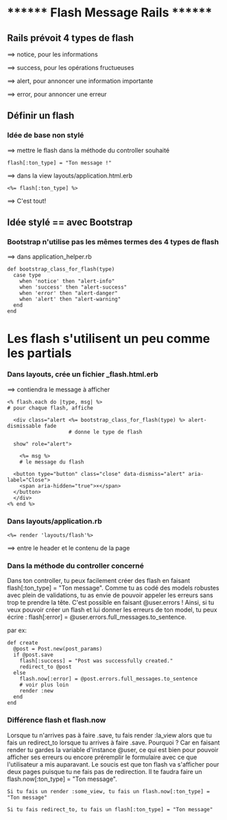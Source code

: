 # ****** Flash Message Rails ******

## Rails prévoit 4 types de flash

==> notice, pour les informations

==> success, pour les opérations fructueuses

==> alert, pour annoncer une information importante

==> error, pour annoncer une erreur

## Définir un flash


### Idée de base non stylé 

==> mettre le flash dans la méthode du controller souhaité

	flash[:ton_type] = "Ton message !"

==> dans la view layouts/application.html.erb

	<%= flash[:ton_type] %>

==> C'est tout!


## Idée stylé == avec Bootstrap

### Bootstrap n'utilise pas les mêmes termes des 4 types de flash

==> dans application_helper.rb

	def bootstrap_class_for_flash(type)
	  case type
	    when 'notice' then "alert-info"
	    when 'success' then "alert-success"
	    when 'error' then "alert-danger"
	    when 'alert' then "alert-warning"
	  end
	end

# Les flash s'utilisent un peu comme les partials

### Dans layouts, crée un fichier _flash.html.erb

==> contiendra le message à afficher

	<% flash.each do |type, msg| %>
	# pour chaque flash, affiche

	  <div class="alert <%= bootstrap_class_for_flash(type) %> alert-dismissable fade
	                    # donne le type de flash 

	  show" role="alert">

	    <%= msg %>
	    # le message du flash

	  <button type="button" class="close" data-dismiss="alert" aria-label="Close">
	    <span aria-hidden="true">×</span>
	  </button>
	  </div>
	<% end %>


### Dans layouts/application.rb 

	<%= render 'layouts/flash'%>

==> entre le header et le contenu de la page


### Dans la méthode du controller concerné

Dans ton controller, tu peux facilement créer des flash en faisant flash[:ton_type] = "Ton message". Comme tu as codé des models robustes avec plein de validations, tu as envie de pouvoir appeler les erreurs sans trop te prendre la tête. C'est possible en faisant @user.errors ! Ainsi, si tu veux pouvoir créer un flash et lui donner les erreurs de ton model, tu peux écrire : flash[:error] = @user.errors.full_messages.to_sentence.

par ex:

	def create
	  @post = Post.new(post_params)
	  if @post.save
	    flash[:success] = "Post was successfully created."
	    redirect_to @post
	  else
	    flash.now[:error] = @post.errors.full_messages.to_sentence
	    # voir plus loin
	    render :new
	  end
	end


### Différence flash et flash.now

Lorsque tu n'arrives pas à faire .save, tu fais render :la_view alors que tu fais un redirect_to lorsque tu arrives à faire .save. Pourquoi ? Car en faisant render tu gardes la variable d'instance @user, ce qui est bien pour pouvoir afficher ses erreurs ou encore préremplir le formulaire avec ce que l'utilisateur a mis auparavant. Le soucis est que ton flash va s'afficher pour deux pages puisque tu ne fais pas de redirection. Il te faudra faire un flash.now[:ton_type] = "Ton message".

    Si tu fais un render :some_view, tu fais un flash.now[:ton_type] = "Ton message"

    Si tu fais redirect_to, tu fais un flash[:ton_type] = "Ton message"